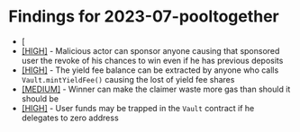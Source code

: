 # Findings for 2023-07-pooltogether 

- [
- [[HIGH]]([HIGH]-1803477348/README.md) - Malicious actor can sponsor anyone causing that sponsored user the revoke of his chances to win even if he has previous deposits
- [[HIGH]]([HIGH]-1800039139/README.md) - The yield fee balance can be extracted by anyone who calls `Vault.mintYieldFee()` causing the lost of yield fee shares
- [[MEDIUM]]([MEDIUM]-1804019649/README.md) - Winner can make the claimer waste more gas than should it should be
- [[HIGH]]([HIGH]-1801791817/README.md) - User funds may be trapped in the `Vault` contract if he delegates to zero address
